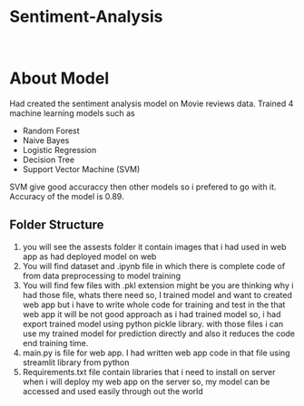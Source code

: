# Sentiment-Analysis
<br>
<h1> About Model </h1>
Had created the sentiment analysis model on <bold> Movie reviews data</bold>. Trained 4 machine learning models such as 
<ul> 
  <li> Random Forest </li>
   <li> Naive Bayes </li>
   <li> Logistic Regression </li>
   <li> Decision Tree </li>
   <li> Support Vector Machine (SVM) </li>
</ul>


SVM give good accuraccy then other models so i prefered to go with it. Accuracy of the model is 0.89.
<br>
<h2> Folder Structure </h2>

<ol> 
   <li>  you will see the assests folder it contain images that i had used in web app as had deployed model on web</li>
   <li>You will find dataset and .ipynb file in which there is complete code of from data preprocessing to model training </li>
   <li>You will find few files with .pkl extension might be you are thinking why i had those file, whats there need so, I trained model and want to created web app but i have to write whole code for training and test in the that web app it will be not good approach as i had trained model so, i had export trained model using python pickle library. with those files i can use my trained model for prediction directly and also it reduces the code end training time. </li>
   <li> main.py is file for web app. I had written  web app code in that file using streamlit library from python </li>
   <li> Requirements.txt file contain libraries that i need to install on server when i will deploy my web app on the server so, my model can be accessed and used easily through out the world </li>
</ol>


